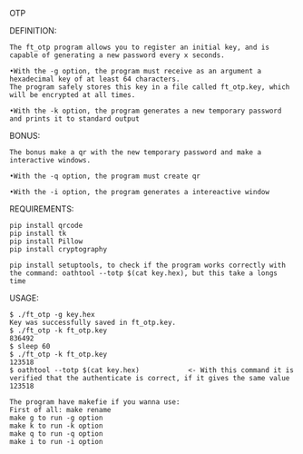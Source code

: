 OTP

DEFINITION:

	The ft_otp program allows you to register an initial key, and is capable of generating a new password every x seconds.

	•With the -g option, the program must receive as an argument a hexadecimal key of at least 64 characters.
	The program safely stores this key in a file called ft_otp.key, which will be encrypted at all times.

	•With the -k option, the program generates a new temporary password and prints it to standard output

BONUS:

	The bonus make a qr with the new temporary password and make a interactive windows.

	•With the -q option, the program must create qr

	•With the -i option, the program generates a intereactive window

REQUIREMENTS:

	pip install qrcode
	pip install tk
	pip install Pillow
	pip install cryptography

	pip install setuptools, to check if the program works correctly with the command: oathtool --totp $(cat key.hex), but this take a longs time

USAGE:

	$ ./ft_otp -g key.hex
	Key was successfully saved in ft_otp.key.
	$ ./ft_otp -k ft_otp.key
	836492
	$ sleep 60
	$ ./ft_otp -k ft_otp.key
	123518
	$ oathtool --totp $(cat key.hex)			<- With this command it is verified that the authenticate is correct, if it gives the same value
	123518

	The program have makefie if you wanna use:
	First of all: make rename
	make g to run -g option
	make k to run -k option
	make q to run -q option
	make i to run -i option
